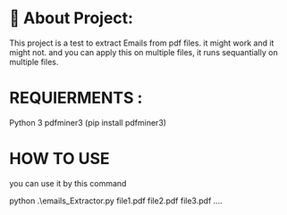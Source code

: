 # 💫 About Project:
This project is a test to extract Emails from pdf files. it might work and it might not. 
and you can apply this on multiple files,
it runs sequantially on multiple files.

# REQUIERMENTS :
Python 3
pdfminer3 (pip install pdfminer3)

# HOW TO USE

you can use it by this command 

python .\emails_Extractor.py file1.pdf file2.pdf file3.pdf ....
